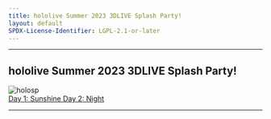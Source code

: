 ```yaml
---
title: hololive Summer 2023 3DLIVE Splash Party!
layout: default
SPDX-License-Identifier: LGPL-2.1-or-later
---
```


---

## hololive Summer 2023 3DLIVE Splash Party!

<div class="container">
  <img src="https://xx58j-my.sharepoint.com/:i:/g/personal/akunanime_xx58j_onmicrosoft_com/Ecz3jA7CDMxAlyQTyAsxWiUBtfwD8HIfLBKMaCjYAroJsQ?download=1" alt="holosp"/>
</div>
<a href="../holospsunshine/" class="button" role="button">
  Day 1: Sunshine
</a>
<a href="../holospnight/" class="button" role="button">
  Day 2: Night
</a>

---